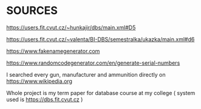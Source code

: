 # SOURCES

https://users.fit.cvut.cz/~hunkajir/dbs/main.xml#D5

https://users.fit.cvut.cz/~valenta/BI-DBS/semestralka/ukazka/main.xml#d6

https://www.fakenamegenerator.com

https://www.randomcodegenerator.com/en/generate-serial-numbers

I searched every gun, manufacturer and ammunition directly on https://www.wikipedia.org

Whole project is my term paper for database course at my college ( system used is https://dbs.fit.cvut.cz )
